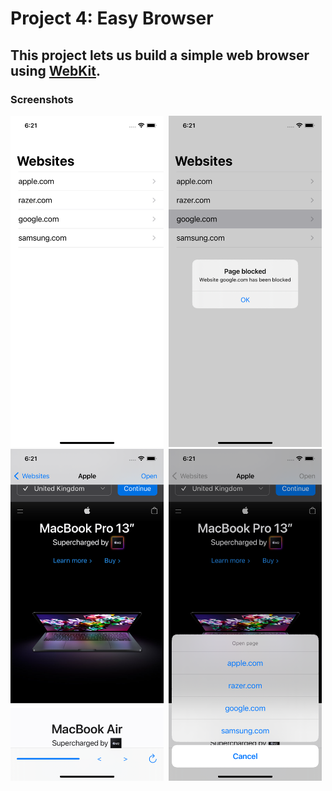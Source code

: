 # Project 4: Easy Browser

## This project lets us build a simple web browser using [WebKit](https://developer.apple.com/documentation/webkit).

### Screenshots

<img src="https://github.com/deathlezz/100-Days-of-Swift/blob/main/Projects/05-Project4/Screenshots/Screenshot1.png" width=245> ‎ <img src="https://github.com/deathlezz/100-Days-of-Swift/blob/main/Projects/05-Project4/Screenshots/Screenshot2.png" width=245> ‎ <img src="https://github.com/deathlezz/100-Days-of-Swift/blob/main/Projects/05-Project4/Screenshots/Screenshot3.png" width=245> ‎ <img src="https://github.com/deathlezz/100-Days-of-Swift/blob/main/Projects/05-Project4/Screenshots/Screenshot4.png" width=245>
